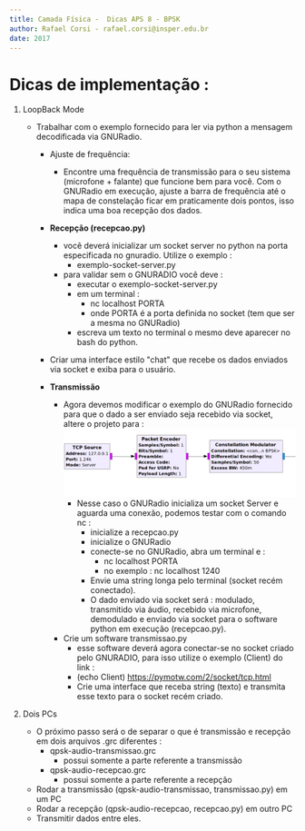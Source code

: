 ```yaml
---
title: Camada Física -  Dicas APS 8 - BPSK
author: Rafael Corsi - rafael.corsi@insper.edu.br
date: 2017
---
```


# Dicas de implementação :


1. LoopBack Mode
    - Trabalhar com o exemplo fornecido para ler via python a mensagem decodificada via GNURadio.
        - Ajuste de frequência:
             - Encontre uma frequência de transmissão para o seu sistema (microfone + falante) que funcione bem para você. Com o GNURadio em execução, ajuste a barra de frequência até o mapa de constelação ficar em praticamente dois pontos, isso indica uma boa recepção dos dados.
    
        - **Recepção (recepcao.py)**
            - você deverá inicializar um socket server no python na porta especificada no gnuradio. Utilize o exemplo :
                 - exemplo-socket-server.py
            - para validar sem o GNURADIO você deve :
                 - executar o exemplo-socket-server.py
                 - em um terminal :
                      - nc localhost PORTA
                      - onde PORTA é a porta definida no socket (tem que ser a mesma no GNURadio)
                 - escreva um texto no terminal o mesmo deve aparecer no bash do python.
        - Criar uma interface estilo "chat" que recebe os dados enviados via socket e exiba para o usuário.
        
        - **Transmissão** 
            - Agora devemos modificar o exemplo do GNURadio fornecido para que o dado a ser enviado seja recebido via socket, altere o projeto para :
    ![Socket no lugar de file](./doc/gnuradio-socket-source.png)
                - Nesse caso o GNURadio inicializa um socket Server e aguarda uma conexão, podemos testar com o comando nc :
                    - inicialize a recepcao.py
                    - inicialize o GNURadio
                    - conecte-se no GNURadio, abra um terminal e :
                        - nc localhost PORTA
                        - no exemplo : nc localhost 1240
                    - Envie uma string longa pelo terminal (socket recém conectado).
                    - O dado enviado via socket será : modulado, transmitido via áudio, recebido via microfone, demodulado e enviado via socket para o software python em execução (recepcao.py).
            - Crie um software transmissao.py
                 - esse software deverá agora conectar-se no socket criado pelo GNURADIO, para isso utilize o exemplo (Client) do link :
                 - (echo Client) https://pymotw.com/2/socket/tcp.html
                 - Crie uma interface que receba string (texto) e transmita esse texto para o socket recém criado.
                 
2. Dois PCs
     - O próximo passo será o de separar o que é transmissão e recepção em dois arquivos .grc diferentes :
          - qpsk-audio-transmissao.grc
               - possui somente a parte referente a transmissão
          - qpsk-audio-recepcao.grc
               - possui somente a parte referente a recepção
     - Rodar a transmissão (qpsk-audio-transmissao, transmissao.py) em um PC
     - Rodar a recepção (qpsk-audio-recepcao, recepcao.py) em outro PC
     - Transmitir dados entre eles.

